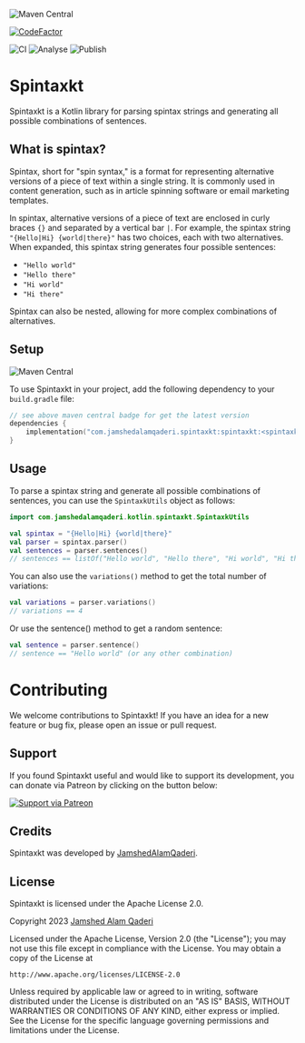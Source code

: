 ![Maven Central](https://img.shields.io/maven-central/v/com.jamshedalamqaderi.spintaxkt/spintaxkt)

[![CodeFactor](https://www.codefactor.io/repository/github/jamshedalamqaderi/spintaxkt/badge)](https://www.codefactor.io/repository/github/jamshedalamqaderi/spintaxkt)

![CI](https://github.com/JamshedAlamQaderi/anview/actions/workflows/ci.yml/badge.svg) ![Analyse](https://github.com/JamshedAlamQaderi/anview/actions/workflows/analyse.yml/badge.svg) ![Publish](https://github.com/JamshedAlamQaderi/anview/actions/workflows/publish.yml/badge.svg)

# Spintaxkt

Spintaxkt is a Kotlin library for parsing spintax strings and generating all possible combinations
of sentences.

## What is spintax?

Spintax, short for "spin syntax," is a format for representing alternative versions of a piece of
text within a single string. It is commonly used in content generation, such as in article spinning
software or email marketing templates.

In spintax, alternative versions of a piece of text are enclosed in curly braces `{}` and separated
by a vertical bar `|`. For example, the spintax string `"{Hello|Hi} {world|there}"` has two choices,
each with two alternatives. When expanded, this spintax string generates four possible sentences:

- `"Hello world"`
- `"Hello there"`
- `"Hi world"`
- `"Hi there"`

Spintax can also be nested, allowing for more complex combinations of alternatives.

## Setup
![Maven Central](https://img.shields.io/maven-central/v/com.jamshedalamqaderi.spintaxkt/spintaxkt)

To use Spintaxkt in your project, add the following dependency to your `build.gradle` file:
```kotlin
// see above maven central badge for get the latest version 
dependencies {
    implementation("com.jamshedalamqaderi.spintaxkt:spintaxkt:<spintaxkt_version>")
}
```

## Usage

To parse a spintax string and generate all possible combinations of sentences, you can use
the `SpintaxkUtils` object as follows:

```kotlin
import com.jamshedalamqaderi.kotlin.spintaxkt.SpintaxkUtils

val spintax = "{Hello|Hi} {world|there}"
val parser = spintax.parser()
val sentences = parser.sentences()
// sentences == listOf("Hello world", "Hello there", "Hi world", "Hi there")
```

You can also use the `variations()` method to get the total number of variations:

```kotlin
val variations = parser.variations()
// variations == 4
```

Or use the sentence() method to get a random sentence:

```kotlin
val sentence = parser.sentence()
// sentence == "Hello world" (or any other combination)
```

# Contributing

We welcome contributions to Spintaxkt! If you have an idea for a new feature or bug fix, please open
an issue or pull request.

## Support

If you found Spintaxkt useful and would like to support its development, you can donate via Patreon
by clicking on the button below:

[![Support via Patreon](https://c5.patreon.com/external/logo/become_a_patron_button.png)](https://patreon.com/JamshedAlamQaderi)

## Credits

Spintaxkt was developed
by [JamshedAlamQaderi](https://github.com/JamshedAlamQaderi/JamshedAlamQaderi).

## License

Spintaxkt is licensed under the Apache License 2.0.

Copyright 2023 [Jamshed Alam Qaderi](https://github.com/JamshedAlamQaderi/JamshedAlamQaderi)

Licensed under the Apache License, Version 2.0 (the "License");
you may not use this file except in compliance with the License.
You may obtain a copy of the License at

    http://www.apache.org/licenses/LICENSE-2.0

Unless required by applicable law or agreed to in writing, software
distributed under the License is distributed on an "AS IS" BASIS,
WITHOUT WARRANTIES OR CONDITIONS OF ANY KIND, either express or implied.
See the License for the specific language governing permissions and
limitations under the License.